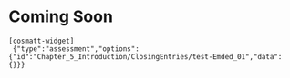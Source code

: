 # **Coming Soon**

```
[cosmatt-widget]
 {"type":"assessment","options":{"id":"Chapter_5_Introduction/ClosingEntries/test-Emded_01","data":{}}} 
```
